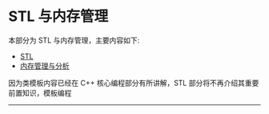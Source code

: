 # STL 与内存管理

本部分为 STL 与内存管理，主要内容如下:

* [STL](./STL/content.md)
* [内存管理与分析](./MemoryManagementAndAnalysis/content.md)

因为类模板内容已经在 C++ 核心编程部分有所讲解，STL 部分将不再介绍其重要前置知识，模板编程

---
